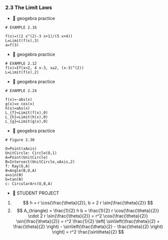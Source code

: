 ### 2.3 The Limit Laws


- 🎯 geogebra practice 

```
# EXAMPLE 2.16

f(x)=((2 x^(2)-3 x+1)/(5 x+4))
L=Limit(f(x),3)
a=f(3)
```


- 🎯 geogebra practice 

```
# EXAMPLE 2.12
f(x)=If(x<2, 4 x-3, x≥2, (x-3)^(2))
L=Limit(f(x),2)
```


- 🎯 geogebra practice 

```
# EXAMPLE 2.24

f(x)=-abs(x)
g(x)=x cos(x)
h(x)=abs(x)
L_{f}=Limit(f(x),0)
L_{h}=Limit(h(x),0)
L_{g}=Limit(g(x),0)
```


- 🎯 geogebra practice 

```
# Figure 2.30

O=Point(xAxis)
UnitCircle: Circle(O,1)
A=Point(UnitCircle)
B=Intersect(UnitCircle,xAxis,2)
f: Ray(O,A)
θ=Angle(B,O,A)
a=sin(θ)
b=tan(θ)
c: CircularArc(O,B,A)
```

- 🎁 STUDENT PROJECT
1. $$ h = r \cos{\frac{\theta}{2}}, b = 2 r \sin{\frac{\theta}{2}} $$
2. $$ A_{triangle} = \frac{1}{2} h b  = \frac{1}{2}  r \cos{\frac{\theta}{2}} \cdot 2 r \sin{\frac{\theta}{2}} =  r^2  \cos{\frac{\theta}{2}} \sin{\frac{\theta}{2}}  = r^2 \frac{1}{2} \left[ \sin\left(\frac{\theta}{2} +  \frac{\theta}{2} \right) - \sin\left(\frac{\theta}{2} - \frac{\theta}{2} \right) \right] = r^2 \frac{\sin\theta}{2} $$










